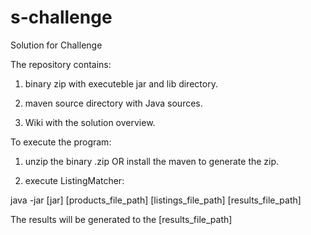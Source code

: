 # s-challenge
Solution for Challenge

The repository contains:

1. binary zip with executeble jar and lib directory.

2. maven source directory with Java sources.

3. Wiki with the solution overview.

To execute the program:

1. unzip the binary .zip OR install the maven to generate the zip.

2. execute ListingMatcher:

java -jar [jar] [products_file_path] [listings_file_path] [results_file_path]

The results will be generated to the [results_file_path]
